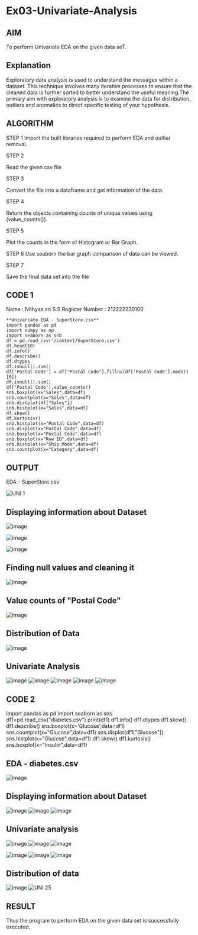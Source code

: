 # Ex03-Univariate-Analysis
## AIM

To perform Univariate EDA on the given data seT.

## Explanation

Exploratory data analysis is used to understand the messages within a dataset. This technique involves many iterative processes to ensure that the cleaned data is further sorted to better understand the useful meaning.The primary aim with exploratory analysis is to examine the data for distribution, outliers and anomalies to direct specific testing of your hypothesis.

## ALGORITHM

STEP 1
Import the built libraries required to perform EDA and outlier removal.

STEP 2

Read the given csv file

STEP 3

Convert the file into a dataframe and get information of the data.

STEP 4

Return the objects containing counts of unique values using (value_counts()).

STEP 5

Plot the counts in the form of Histogram or Bar Graph.

STEP 6
Use seaborn the bar graph comparison of data can be viewed.

STEP 7

Save the final data set into the file

## CODE 1

Name : Nithyaa sri S S
Register Number : 212222230100
``` 
**Univariate EDA - SuperStore.csv**
import pandas as pd
import numpy as np
import seaborn as snb
df = pd.read_csv('/content/SuperStore.csv')
df.head(10)
df.info()
df.describe()
df.dtypes
df.isnull().sum()
df['Postal Code'] = df["Postal Code"].fillna(df['Postal Code'].mode()[0])
df.isnull().sum()
df['Postal Code'].value_counts()
snb.boxplot(x="Sales",data=df)
snb.countplot(x="Sales",data=df)
snb.distplot(df["Sales"])
snb.histplot(x="Sales",data=df)
df.skew()
df.kurtosis()
snb.histplot(x="Postal Code",data=df)
snb.displot(x="Postal Code",data=df)
snb.boxplot(x="Postal Code",data=df)
snb.boxplot(x="Row ID",data=df)
snb.histplot(x="Ship Mode",data=df)
snb.countplot(x="Category",data=df)
```

## OUTPUT

EDA - SuperStore.csv

![UNI 1](https://user-images.githubusercontent.com/119122478/228436429-57003182-c474-4578-980c-2363e209d52d.png)

## Displaying information about Dataset

![image](https://user-images.githubusercontent.com/119122478/228436769-8a16f4f0-6d50-4a5c-b2a7-6aa7d56ff488.png)

![image](https://user-images.githubusercontent.com/119122478/228436901-8599b7cf-0ba5-4e8b-beca-cb3c362df634.png)

![image](https://user-images.githubusercontent.com/119122478/228437036-6403fae3-e2a5-424f-bb9f-872bb4226d36.png)

## Finding null values and cleaning it

![image](https://user-images.githubusercontent.com/119122478/228437285-1b879e77-ec6a-4d96-919f-5d5bc2a79989.png)


## Value counts of "Postal Code"

![image](https://user-images.githubusercontent.com/119122478/228437541-b1b069d2-35e7-4c6b-8c74-9dec984f6135.png)

## Distribution of Data

![image](https://user-images.githubusercontent.com/119122478/228437735-26ac46b9-6a67-4319-93d9-69b50e454615.png)
 
 ## Univariate Analysis
 
 ![image](https://user-images.githubusercontent.com/119122478/228438074-a9591548-0fae-4789-b85d-41764e046975.png)
 ![image](https://user-images.githubusercontent.com/119122478/228438211-7a8dadfc-1691-47cc-ae82-4cd3a3441bd7.png)
 ![image](https://user-images.githubusercontent.com/119122478/228443477-6e838fbe-dc39-4523-a4c1-2c20b27e1d43.png)
![image](https://user-images.githubusercontent.com/119122478/228439107-a57ba806-7fe7-415d-8774-53606aa469c0.png)
![image](https://user-images.githubusercontent.com/119122478/228440430-0e554358-0d9b-4603-b5fb-08b4b0dc1b28.png)

## CODE 2

import pandas as pd
import seaborn as sns
df1=pd.read_csv("diabetes.csv")
print(df1)
df1.info()
df1.dtypes
df1.skew()
df1.describe()
sns.boxplot(x='Glucose',data=df1)
sns.countplot(x="Glucose",data=df1)
sns.displot(df1["Glucose"]) 
sns.histplot(x="Glucose",data=df1)
df1.skew()
df1.kurtosis()
sns.boxplot(x="Insulin",data=df1)

## EDA - diabetes.csv

![image](https://user-images.githubusercontent.com/119122478/228440854-fb46a18a-04c7-4c17-ace4-4acbac0eaf37.png)

## Displaying information about Dataset

![image](https://user-images.githubusercontent.com/119122478/228441057-47a66a86-3d87-421a-a733-b42922f65edf.png)
![image](https://user-images.githubusercontent.com/119122478/228441163-d2d4593c-93d3-4eff-a3bd-028fe80eddba.png)
![image](https://user-images.githubusercontent.com/119122478/228441285-1785b768-0e81-400b-9209-e4444ae7c5f5.png)

## Univariate analysis

![image](https://user-images.githubusercontent.com/119122478/228441603-0c3b7cf9-ce59-4743-866e-be08426b971f.png)
![image](https://user-images.githubusercontent.com/119122478/228441797-c7c58d4e-ffb3-495a-9730-87885288eb85.png)
![image](https://user-images.githubusercontent.com/119122478/228441914-10efa759-ca14-4b75-8781-69655b257e38.png)

![image](https://user-images.githubusercontent.com/119122478/228442076-d2eff328-0294-4664-861c-e0c94af68b2c.png)
![image](https://user-images.githubusercontent.com/119122478/228442219-7f98bce6-a74d-47e9-889a-60df6db25248.png)
![image](https://user-images.githubusercontent.com/119122478/228442320-31bf21b2-dd6a-40ac-91c6-cce5e3da071e.png)

## Distribution of data
![image](https://user-images.githubusercontent.com/119122478/228442529-d7f6376e-df38-4752-ab4c-a93f5c6ea2b0.png)
![UNI 25](https://user-images.githubusercontent.com/119122478/228442728-6f843aa2-e931-4cf1-8f1b-90479c8d0bae.png)

## RESULT
Thus the program to perform EDA on the given data set is successfully executed.










 


